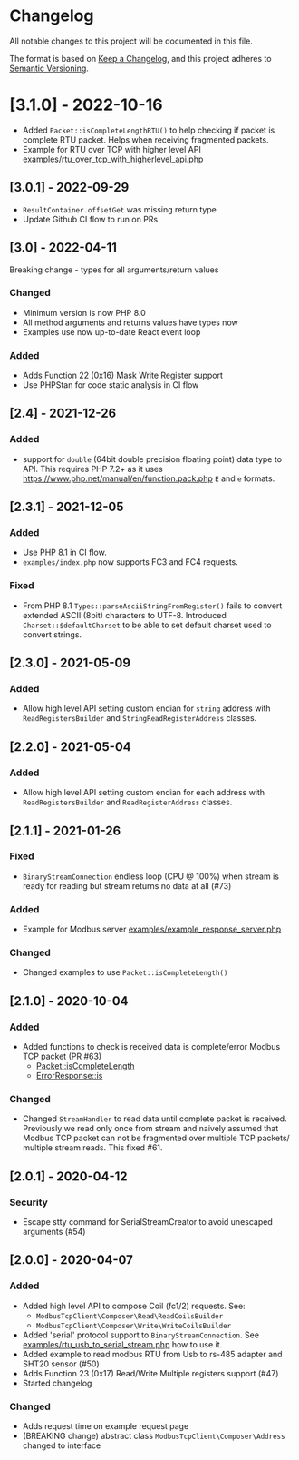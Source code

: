 # Changelog
All notable changes to this project will be documented in this file.

The format is based on [Keep a Changelog](https://keepachangelog.com/en/1.0.0/),
and this project adheres to [Semantic Versioning](https://semver.org/spec/v2.0.0.html).

# [3.1.0] - 2022-10-16

* Added `Packet::isCompleteLengthRTU()` to help checking if packet is complete RTU packet. Helps when receiving fragmented packets.
* Example for RTU over TCP with higher level API [examples/rtu_over_tcp_with_higherlevel_api.php](examples/rtu_over_tcp_with_higherlevel_api.php)

## [3.0.1] - 2022-09-29

* `ResultContainer.offsetGet` was missing return type
* Update Github CI flow to run on PRs

## [3.0] - 2022-04-11

Breaking change - types for all arguments/return values

### Changed

* Minimum version is now PHP 8.0
* All method arguments and returns values have types now
* Examples use now up-to-date React event loop

### Added

* Adds Function 22 (0x16) Mask Write Register support
* Use PHPStan for code static analysis in CI flow

## [2.4] - 2021-12-26

### Added

* support for `double` (64bit double precision floating point) data type to API. This requires PHP 7.2+ as it uses 
  https://www.php.net/manual/en/function.pack.php `E` and `e` formats.

## [2.3.1] - 2021-12-05

### Added

* Use PHP 8.1 in CI flow.
* `examples/index.php` now supports FC3 and FC4 requests.

### Fixed

* From PHP 8.1 `Types::parseAsciiStringFromRegister()` fails to convert extended ASCII (8bit) characters to UTF-8. Introduced 
   `Charset::$defaultCharset` to be able to set default charset used to convert strings.

## [2.3.0] - 2021-05-09

### Added

* Allow high level API setting custom endian for `string` address with `ReadRegistersBuilder` and `StringReadRegisterAddress` classes.

## [2.2.0] - 2021-05-04

### Added

* Allow high level API setting custom endian for each address with `ReadRegistersBuilder` and `ReadRegisterAddress` classes.

## [2.1.1] - 2021-01-26

### Fixed

* `BinaryStreamConnection` endless loop (CPU @ 100%) when stream is ready for reading but stream returns no data at all (#73)

### Added

* Example for Modbus server [examples/example_response_server.php](examples/example_response_server.php)

### Changed

* Changed examples to use `Packet::isCompleteLength()`

## [2.1.0] - 2020-10-04

### Added

* Added functions to check is received data is complete/error Modbus TCP packet (PR #63)
    * [Packet::isCompleteLength](src/Utils/Packet.php)
    * [ErrorResponse::is](src/Packet/ErrorResponse.php)

### Changed

* Changed `StreamHandler` to read data until complete packet is received. Previously we read only once from stream
    and naively assumed that Modbus TCP packet can not be fragmented over multiple TCP packets/ multiple stream reads.
    This fixed #61.

## [2.0.1] - 2020-04-12

### Security

* Escape stty command for SerialStreamCreator to avoid unescaped arguments (#54)

## [2.0.0] - 2020-04-07

### Added

* Added high level API to compose Coil (fc1/2) requests. See:
    * `ModbusTcpClient\Composer\Read\ReadCoilsBuilder` 
    * `ModbusTcpClient\Composer\Write\WriteCoilsBuilder` 
* Added 'serial' protocol support to `BinaryStreamConnection`. See [examples/rtu_usb_to_serial_stream.php](examples/rtu_usb_to_serial_stream.php) how to use it.
* Added example to read modbus RTU from Usb to rs-485 adapter and SHT20 sensor (#50)
* Adds Function 23 (0x17) Read/Write Multiple registers support (#47)
* Started changelog

### Changed

* Adds request time on example request page
* (BREAKING change) abstract class `ModbusTcpClient\Composer\Address` changed to interface
